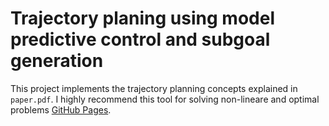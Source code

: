 # Trajectory planing using model predictive control and subgoal generation 
This project implements the trajectory planning concepts explained in `paper.pdf`.
I highly recommend this tool for solving non-lineare and optimal problems [GitHub Pages](https://github.com/casadi/casadi/tree/master/docs).
